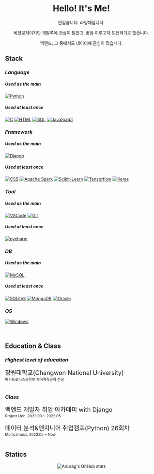<h1 align="center"> Hello! It's Me! </h1>
<div align="center"> 
반갑습니다. 라영채입니다.

비전공자이지만 개발쪽에 관심이 많았고, 꿈을 이루고자 도전하기로 했습니다.

백엔드, 그 중에서도 데이터에 관심이 많습니다.

</div>

## **Stack**
### *Language*
##### Used as the main
[![Python](https://img.shields.io/badge/python-000000?style=for-the-badge&logo=python)](https://github.com/ElyaSetinal)
##### Used at least once
[![C](https://img.shields.io/badge/C-000000?style=for-the-badge&logo=C)](https://github.com/ElyaSetinal)
[![HTML](https://img.shields.io/badge/HTML-000000?style=for-the-badge&logo=HTML5)](https://github.com/ElyaSetinal)
[![SQL](https://img.shields.io/badge/SQL-000000?style=for-the-badge&logo=oracle)](https://github.com/ElyaSetinal)
[![JavaScript](https://img.shields.io/badge/SQL-000000?style=for-the-badge&logo=javascript)](https://github.com/ElyaSetinal)

### *Framework*
##### Used as the main
[![Django](https://img.shields.io/badge/Django-000000?style=for-the-badge&logo=django)](https://github.com/ElyaSetinal)
##### Used at least once
[![CSS](https://img.shields.io/badge/CSS-000000?style=for-the-badge&logo=tailwindcss)](https://github.com/ElyaSetinal)
[![Apache Spark](https://img.shields.io/badge/CSS-000000?style=for-the-badge&logo=apachespark)](https://github.com/ElyaSetinal)
[![Scikit-Learn](https://img.shields.io/badge/CSS-000000?style=for-the-badge&logo=scikitlearn)](https://github.com/ElyaSetinal)
[![Tensorflow](https://img.shields.io/badge/CSS-000000?style=for-the-badge&logo=tensorflow)](https://github.com/ElyaSetinal)
[![Keras](https://img.shields.io/badge/CSS-000000?style=for-the-badge&logo=keras)](https://github.com/ElyaSetinal)

### *Tool*
##### Used as the main
[![VSCode](https://img.shields.io/badge/VSCode-000000?style=for-the-badge&logo=visualstudio)](https://github.com/ElyaSetinal)
[![Git](https://img.shields.io/badge/VSCode-000000?style=for-the-badge&logo=git)](https://github.com/ElyaSetinal)
##### Used at least once
[![pycharm](https://img.shields.io/badge/Pycharm-000000?style=for-the-badge&logo=pycharm)](https://github.com/ElyaSetinal)

### *DB*
##### Used as the main
[![MySQL](https://img.shields.io/badge/VSCode-000000?style=for-the-badge&logo=mysql)](https://github.com/ElyaSetinal)
##### Used at least once
[![SQLite3](https://img.shields.io/badge/Pycharm-000000?style=for-the-badge&logo=sqlite)](https://github.com/ElyaSetinal)
[![MongoDB](https://img.shields.io/badge/Pycharm-000000?style=for-the-badge&logo=mongodb)](https://github.com/ElyaSetinal)
[![Oracle](https://img.shields.io/badge/Pycharm-000000?style=for-the-badge&logo=oracle)](https://github.com/ElyaSetinal)

### *OS*
[![Windows](https://img.shields.io/badge/Windows-000000?style=for-the-badge&logo=Windows)](https://github.com/ElyaSetinal)

<br>

## **Education & Class**
### *Highest level of education*
<div style="font-size:20px">창원대학교(Changwon National University) </div>

<div style="font-size:12px">메카트로닉스공학부 제어계측공학 전공</div>

<br>

### *Class*

<div style="font-size:20px">백엔드 개발자 취업 아카데미 with Django</div>

<div style="font-size:12px">Project Lion, 2022.03 ~ 2022.05</div>

<br>

<div style="font-size:20px">데이터 분석&엔지니어 취업캠프(Python) 26회차</div>

<div style="font-size:12px">Multicampus, 2023.05 ~ Now</div>

<br>

## **Statics**

<div align="center"> 
  
![Anurag's GitHub stats](https://github-readme-stats.vercel.app/api?username=ElyaSetinal&show_icons=true&theme=dark)
  
</div>
